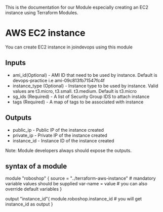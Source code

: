 This is the documentation for our Module especially creating an EC2 instance using Terraform Modules.


# AWS EC2 instance
You can create EC2 instance in joindevops using this module

## Inputs

* ami_id(Optional) - AMI ID that need to be used by instance. Default is devops-practice i.e ami-09c813fb71547fc4f
* instance_type (Optional) - Instance type to be used by instance. Valid values are t3.micro, t3.small. t3.medium. Default is t3.micro
* sg_ids (Required) - A list of Security Group IDS to attach instance
* tags (Required) - A map of tags to be associated with instance

## Outputs
* public_ip - Public IP of the instance created
* private_ip - Private IP of the instance created
* instance_id - Instance ID of the instance created

Note: Module developers always should expose the outputs.

## syntax of a module

module "roboshop" {
	source = "../terraform-aws-instance"
	# mandatory variable values should be supplied
	var-name = value
	# you can also override default variables
}

output "instance_id"{
	module.roboshop.instance_id # you will get instance_id as output
}

